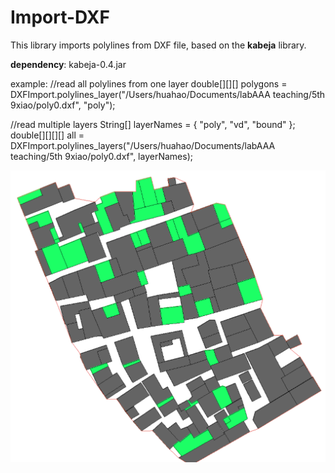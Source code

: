 # Import-DXF

This library imports polylines from DXF file, based on the **kabeja** library.

**dependency**: kabeja-0.4.jar

example:
//read all polylines from one layer
double[][][] polygons = DXFImport.polylines_layer("/Users/huahao/Documents/labAAA teaching/5th 9xiao/poly0.dxf", "poly");


//read multiple layers
String[] layerNames = { "poly", "vd", "bound" };
double[][][][] all = DXFImport.polylines_layers("/Users/huahao/Documents/labAAA teaching/5th 9xiao/poly0.dxf", layerNames);


![alt text](shot.png "Description goes here")

